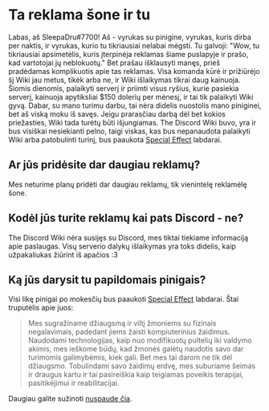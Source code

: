 <!-- TITLE: [LT] Reklamos -->
<!-- SUBTITLE: Kodėl The Discord Wiki turi reklamų, ir kodėl mes prašome, kad tu jų neblokuotum: Blog'o įrašas -->

# Ta reklama šone ir tu

Labas, aš SleepaDru#7700! Aš - vyrukas su pinigine, vyrukas, kuris dirba per naktis, ir vyrukas, kurio tu tikriausiai nelabai mėgsti. Tu galvoji: "Wow, tu tikriausiai apsimetėlis, kuris įterpinėja reklamas šiame puslapyje ir prašo, kad vartotojai jų neblokuotų." Bet prašau išklausyti manęs, prieš pradėdamas komplikuotis apie tas reklamas. Visa komanda kūrė ir prižiūrėjo šį Wiki jau metus, tikėk arba ne, ir Wiki išlaikymas tikrai daug kainuoja. Šiomis dienomis, palaikyti serverį ir priimti visus ryšius, kurie pasiekia serverį, kainuoja apytiksliai $150 dolerių per mėnesį, ir tai tik palaikyti Wiki gyvą. Dabar, su mano turimu darbu, tai nėra didelis nuostolis mano piniginei, bet aš viską moku iš savęs. Jeigu prarasčiau darbą dėl bet kokios priežasties, Wiki tada turėtų būti išjungiamas. The Discord Wiki buvo, yra ir bus visiškai nesiekianti pelno, taigi viskas, kas bus nepanaudota palaikyti Wiki arba patobulinti turinį, bus paaukota [Special Effect](https://www.specialeffect.org.uk) labdarai.

## Ar jūs pridėsite dar daugiau reklamų?
Mes neturime planų pridėti dar daugiau reklamų, tik vienintelę reklamėlę šone.

## Kodėl jūs turite reklamų kai pats Discord - ne?
The Discord Wiki nėra susijęs su Discord, mes tiktai tiekiame informaciją apie paslaugas. Visų serverio dalykų išlaikymas yra toks didelis, kaip užpakaliukas žiūrint iš apačios :3

## Ką jūs darysit tu papildomais pinigais?
Visi likę pinigai po mokesčių bus paaukoti [Special Effect](https://www.specialeffect.org.uk) labdarai. Štai truputėlis apie juos:

> Mes sugražiname džiaugsmą ir viltį žmoniems su fizinais negalavimais, padedant jiems žaisti kompiuterinius žaidimus.
> Naudodami technologijas, kaip nuo modifikuotų pultelių iki valdymo akimis, mes ieškome būdų, kad žmonės galėtų naudotis savo dar turimomis galimybėmis, kiek gali. Bet mes tai darom ne tik dėl džiaugsmo. Tobulindami savo žaidimų erdvę, mes suburiame šeimas ir draugus kartu ir tai pasireiškia kaip teigiamas poveikis terapijai, pasitikėjimui ir reabilitacijai.

Daugiau galite sužinoti [nuspaudę čia](https://www.specialeffect.org.uk/what-we-do).
